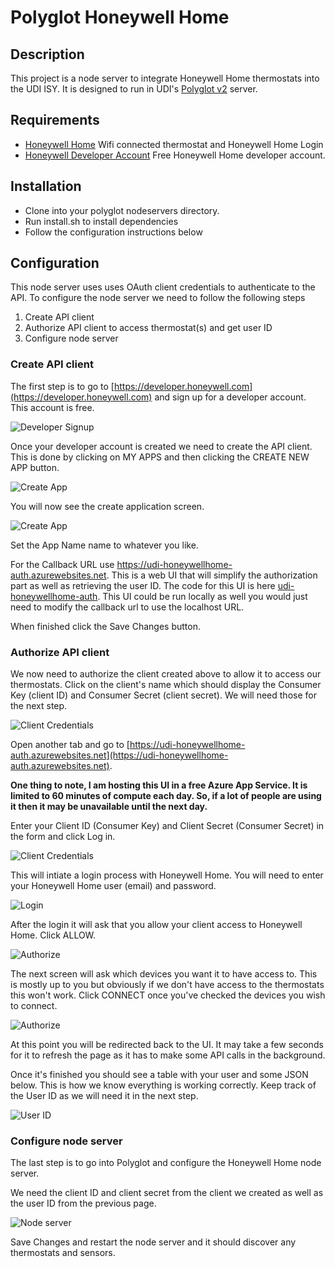 # Polyglot Honeywell Home

## Description
This project is a node server to integrate Honeywell Home thermostats into the UDI ISY. It is designed to run in UDI's [Polyglot v2](https://github.com/UniversalDevicesInc/polyglot-v2) server.

## Requirements
* [Honeywell Home](https://www.honeywellhome.com/) Wifi connected thermostat and Honeywell Home Login
* [Honeywell Developer Account](https://developer.honeywell.com) Free Honeywell Home developer account.

## Installation
* Clone into your polyglot nodeservers directory.
* Run install.sh to install dependencies
* Follow the configuration instructions below

## Configuration

This node server uses uses OAuth client credentials to authenticate to the API. To configure the node server we need to follow the following steps

1. Create API client
2. Authorize API client to access thermostat(s) and get user ID
3. Configure node server

### Create API client
The first step is to go to [https://developer.honeywell.com](https://developer.honeywell.com) and sign up for a developer account. This account is free.

![Developer Signup](docs/screen01.png)

Once your developer account is created we need to create the API client. This is done by clicking on MY APPS and then clicking the CREATE NEW APP button.

![Create App](docs/screen02.png)

You will now see the create application screen.

![Create App](docs/screen03.png)

Set the App Name name to whatever you like.

For the Callback URL use https://udi-honeywellhome-auth.azurewebsites.net. This is a web UI that will simplify the authorization part as well as retrieving the user ID. The code for this UI is here [udi-honeywellhome-auth](https://github.com/dbarentine/udi-honeywellhome-auth). This UI could be run locally as well you would just need to modify the callback url to use the localhost URL.

When finished click the Save Changes button.

### Authorize API client
We now need to authorize the client created above to allow it to access our thermostats. Click on the client's name which should display the Consumer Key (client ID) and Consumer Secret (client secret). We will need those for the next step.

![Client Credentials](docs/screen04.png)

Open another tab and go to [https://udi-honeywellhome-auth.azurewebsites.net](https://udi-honeywellhome-auth.azurewebsites.net).

**One thing to note, I am hosting this UI in a free Azure App Service. It is limited to 60 minutes of compute each day. So, if a lot of people are using it then it may be unavailable until the next day.**

Enter your Client ID (Consumer Key) and Client Secret (Consumer Secret) in the form and click Log in.

![Client Credentials](docs/screen05.png)

This will intiate a login process with Honeywell Home. You will need to enter your Honeywell Home user (email) and password.

![Login](docs/screen06.png)

After the login it will ask that you allow your client access to Honeywell Home. Click ALLOW.

![Authorize](docs/screen07.png)

The next screen will ask which devices you want it to have access to. This is mostly up to you but obviously if we don't have access to the thermostats this won't work. Click CONNECT once you've checked the devices you wish to connect.

![Authorize](docs/screen08.png)

At this point you will be redirected back to the UI. It may take a few seconds for it to refresh the page as it has to make some API calls in the background.

Once it's finished you should see a table with your user and some JSON below. This is how we know everything is working correctly. Keep track of the User ID as we will need it in the next step.

![User ID](docs/screen09.png)

### Configure node server

The last step is to go into Polyglot and configure the Honeywell Home node server.

We need the client ID and client secret from the client we created as well as the user ID from the previous page.

![Node server](docs/screen10.png)

Save Changes and restart the node server and it should discover any thermostats and sensors.
